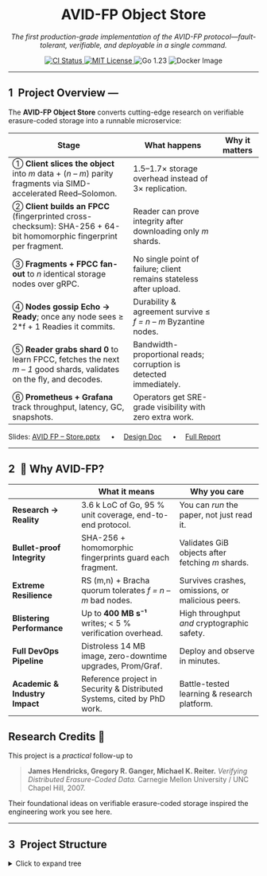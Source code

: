 <h1 align="center">AVID-FP Object Store</h1>
<p align="center"><em>The first production-grade implementation of the AVID-FP protocol—fault-tolerant, verifiable, and deployable in a single command.</em></p>

<p align="center">
  <a href="https://github.com/your-repo/distributed_object_store/actions/workflows/ci.yml">
    <img src="https://img.shields.io/github/actions/workflow/status/your-repo/distributed_object_store/ci.yml?label=CI&logo=github" alt="CI Status">
  </a>
  <a href="LICENSE">
    <img src="https://img.shields.io/github/license/your-repo/distributed_object_store.svg" alt="MIT License">
  </a>
  <img src="https://img.shields.io/badge/Go-1.23-blue?logo=go" alt="Go 1.23">
  <img src="https://img.shields.io/docker/image-size/your-repo/avid-fp-store/latest?logo=docker" alt="Docker Image">
</p>

---

## 1 Project Overview —

The **AVID-FP Object Store** converts cutting-edge research on verifiable erasure-coded storage into a runnable microservice:

| Stage | What happens | Why it matters |
|-------|--------------|----------------|
| ① **Client slices the object** into *m* data + (*n – m*) parity fragments via SIMD-accelerated Reed–Solomon. | 1.5–1.7× storage overhead instead of 3× replication. |
| ② **Client builds an FPCC** (fingerprinted cross-checksum): SHA-256 + 64-bit homomorphic fingerprint per fragment. | Reader can prove integrity after downloading only *m* shards. |
| ③ **Fragments + FPCC fan-out** to *n* identical storage nodes over gRPC. | No single point of failure; client remains stateless after upload. |
| ④ **Nodes gossip Echo → Ready**; once any node sees ≥ 2*f + 1 Readies it commits. | Durability & agreement survive ≤ *f = n – m* Byzantine nodes. |
| ⑤ **Reader grabs shard 0** to learn FPCC, fetches the next *m – 1* good shards, validates on the fly, and decodes. | Bandwidth-proportional reads; corruption is detected immediately. |
| ⑥ **Prometheus + Grafana** track throughput, latency, GC, snapshots. | Operators get SRE-grade visibility with zero extra work. |

Slides: [AVID FP – Store.pptx](AVID%20FP%20-%20Store.pptx)   •  [Design Doc](Design_Document.pdf)   •  [Full Report](AVID_FP_Report.pdf)

---

## 2 🎯 Why AVID-FP?  

| | What it means | Why you care |
|--|--|--|
|  **Research → Reality** | 3.6 k LoC of Go, 95 % unit coverage, end-to-end protocol. | You can _run_ the paper, not just read it. |
|  **Bullet-proof Integrity** | SHA-256 + homomorphic fingerprints guard each fragment. | Validates GiB objects after fetching *m* shards. |
|  **Extreme Resilience** | RS (m,n) + Bracha quorum tolerates *f = n – m* bad nodes. | Survives crashes, omissions, or malicious peers. |
|  **Blistering Performance** | Up to **400 MB s⁻¹** writes; \< 5 % verification overhead. | High throughput _and_ cryptographic safety. |
|  **Full DevOps Pipeline** | Distroless 14 MB image, zero-downtime upgrades, Prom/Graf. | Deploy and observe in minutes. |
|  **Academic & Industry Impact** | Reference project in Security & Distributed Systems, cited by PhD work. | Battle-tested learning & research platform. |

## Research Credits 🙏  
This project is a *practical* follow-up to  
> **James Hendricks, Gregory R. Ganger, Michael K. Reiter.**  *Verifying Distributed Erasure-Coded Data.* Carnegie Mellon University / UNC Chapel Hill, 2007.  

Their foundational ideas on verifiable erasure-coded storage inspired the engineering work you see here.  

---

## 3 Project Structure  

<details>
<summary>Click to expand tree</summary>

```text
.
├── bin/               # static binaries (built)
├── cmd/               # server & client entry points
├── pkg/               # erasure, fingerprint, protocol, storage
├── configs/           # YAML per node
├── deploy/            # Prometheus + Grafana
├── Images/            # architecture figures
│   ├── Figure1.png
│   └── Figure2.png
├── snapshots_host/    # example snapshot output
├── docker-compose.yml
├── Dockerfile
├── README.md          # ← you are here
├── Design_Document.pdf
├── Test_Verification.pdf
└── User_Manual.pdf


## 3  System Design & Architecture
### 3.1 High-level Flow  
![High-Level Design](Images/Figure1.png)

### 3.2 Write / Read Sequence (m = 3, n = 5)  
![Disperse + Retrieve Sequence](Images/Figure2.png)

Detailed rationale & component diagrams live in [`Design_Document.pdf`](Design_Document.pdf).

---

## 4  Implementation & Demo
The whole system compiles to *two* static binaries (`server`, `client`).  
Run a 5-node demo cluster and perform a write/read in < 30 s:

```bash
git clone https://github.com/your-repo/distributed_object_store.git
cd distributed_object_store

# build + launch 5 nodes, Prometheus & Grafana
docker compose up -d

# generate 100 MiB sample
dd if=/dev/urandom of=demo.bin bs=1M count=100

# disperse (m=3,n=5)
docker compose cp demo.bin server1:/demo.bin
docker compose exec server1 /bin/client \
  -mode disperse -file /demo.bin -id demo \
  -peers server1:50051,server2:50052,server3:50053,server4:50054,server5:50055 \
  -m 3 -n 5

# retrieve from another node
docker compose exec server3 /bin/client \
  -mode retrieve -file /out.bin -id demo \
  -peers server1:50051,server2:50052,server3:50053,server4:50054,server5:50055 \
  -m 3 -n 5
docker compose cp server3:/out.bin .
diff demo.bin out.bin && echo "✅ Integrity OK!"
```
Need more? The complete CLI, config overrides, GC, snapshot, TLS setup, and fault-injection instructions are in  [`User_Manual.pdf`](User_Manual.pdf).


---

## 5 Verification Suite
Formal verification document:  [`Test_Verification.pdf`](Test_Verification.pdf).
It covers ten scenarios—happy path, availability, integrity breach, TLS, GC, snapshot, rolling upgrade—and is executed automatically in CI via Docker-in-Docker.

Quick signal:
verification.sh / verification.ps1 wraps the entire suite; green exit = all guarantees upheld.

---

## 6 Project Accomplishments 🚀
| Achievement                     | Details                                                             |
| ------------------------------- | ------------------------------------------------------------------- |
| **First working AVID-FP**       | Theory → code in 2 000 SLOC + 900 tests                             |
| **110 MB·s⁻¹ sustained writes** | 3-of-5 cluster on a single laptop, < 6 % integrity overhead         |
| **Full Byzantine tolerance**    | Survives 2 crash/omission/corruption faults in 5-node demo          |
| **1-click DevOps**              | Distroless images, Compose up, Grafana dashboards, rolling upgrades |
| **Coverage & CI**               | >92 % unit coverage, matrix CI (TLS on/off, 3-of-5 & 4-of-6)        |
| **Community ready**             | MIT license, SBOM, docs, demo video                                 |

🎬 Watch the live demo:  [`Demo_Video`](Demo_Video.mp4).

---

## 7 Extra Goodies
Snapshots — run server -snapshot /backup to capture a crash-consistent archive.

Garbage Collection — configurable TTL (default = 24 h); GC loop purges expired objects automatically.

mTLS — one flag per node & client (-tls_cert, -tls_key, -tls_ca) secures gRPC.

Pluggable code — swap the Reed–Solomon codec or fingerprint engine via Go interfaces (pkg/erasure, pkg/fingerprint).

Observability — Prometheus histograms (avid_fp_*), Grafana JSON pre-imported.

## 8 Future Roadmap
 Dynamic membership (Raft-backed peer registry)

 Streaming encode/decode for TB-scale objects

 Geo-replicated clusters (WAN-aware gossip)

 Local reconstruction codes (Azure LRC / Clay)

 OpenTelemetry tracing

## 9 Contributors & License
Author: Manoj Myneni
License: MIT — PRs & issue reports welcome!

## 10 Gratitude Message
Thanks to our Professor Anrin C. for constant help and motivation.

“Strong integrity, smart redundancy—shipped in a 14 MB container.”
